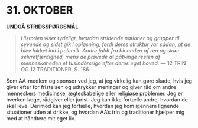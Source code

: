 # 31. OKTOBER

**UNDGÅ STRIDSSPØRGSMÅL**

> *Historien viser tydeligt, hvordan stridende nationer og grupper til syvende og sidst gik i opløsning, fordi deres struktur var sådan, at de blev lokket ind i polemik. Andre faldt fra hinanden af ren og skær selvretfærdighed, mens de prøvede at påtvinge resten af menneskeheden et tusindårsrige efter deres eget hoved.*
> — 12 TRIN OG 12 TRADITIONER, S. 186

Som AA-medlem og sponsor ved jeg, at jeg virkelig kan gøre skade, hvis jeg giver efter for fristelsen og udtrykker meninger og giver råd om andre menneskers medicinske, ægteskabelige eller religiøse problemer. Jeg er hverken læge, rådgiver eller jurist. Jeg kan ikke fortælle andre, hvordan de skal leve. Derimod kan jeg fortælle, hvordan jeg kom igennem lignende situationer uden at drikke, og hvordan AA’s trin og traditioner hjælper mig med at håndtere mit eget liv.
